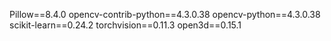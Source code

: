 Pillow==8.4.0
opencv-contrib-python==4.3.0.38
opencv-python==4.3.0.38
scikit-learn==0.24.2
torchvision==0.11.3
open3d==0.15.1
